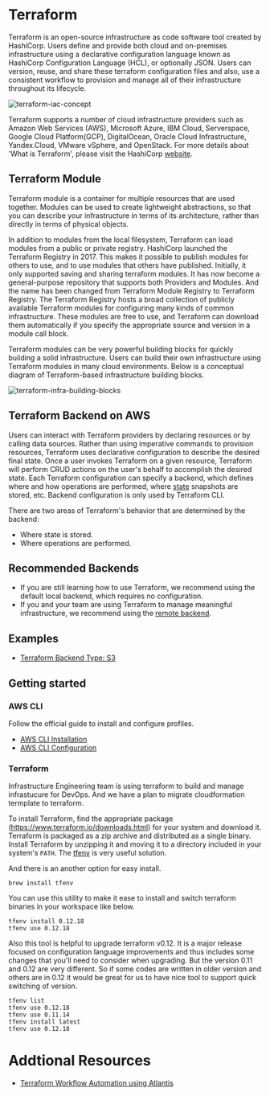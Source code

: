 # Terraform
Terraform is an open-source infrastructure as code software tool created by HashiCorp. Users define and provide both cloud and on-premises infrastructure using a declarative configuration language known as HashiCorp Configuration Language (HCL), or optionally JSON. Users can version, reuse, and share these terraform configuration files and also, use a consistent workflow to provision and manage all of their infrastructure throughout its lifecycle.

![terraform-iac-concept](../../images/terraform-iac-concept.png)

Terraform supports a number of cloud infrastructure providers such as Amazon Web Services (AWS), Microsoft Azure, IBM Cloud, Serverspace, Google Cloud Platform(GCP), DigitalOcean, Oracle Cloud Infrastructure, Yandex.Cloud, VMware vSphere, and OpenStack. For more details about 'What is Terraform', please visit the HashiCorp [website](https://www.terraform.io/intro#what-is-terraform).

## Terraform Module
Terraform module is a container for multiple resources that are used together. Modules can be used to create lightweight abstractions, so that you can describe your infrastructure in terms of its architecture, rather than directly in terms of physical objects.

In addition to modules from the local filesystem, Terraform can load modules from a public or private registry. HashiCorp launched the Terraform Registry in 2017. This makes it possible to publish modules for others to use, and to use modules that others have published. Initially, it only supported saving and sharing terraform modules. It has now become a general-purpose repository that supports both Providers and Modules. And the name has been changed from Terraform Module Registry to Terraform Registry. The Terraform Registry hosts a broad collection of publicly available Terraform modules for configuring many kinds of common infrastructure. These modules are free to use, and Terraform can download them automatically if you specify the appropriate source and version in a module call block.

Terraform modules can be very powerful building blocks for quickly building a solid infrastructure. Users can build their own infrastructure using Terraform modules in many cloud environments. Below is a conceptual diagram of Terraform-based infrastructure building blocks.

![terraform-infra-building-blocks](../../images/terraform-infra-building-blocks.png)

## Terraform Backend on AWS
Users can interact with Terraform providers by declaring resources or by calling data sources. Rather than using imperative commands to provision resources, Terraform uses declarative configuration to describe the desired final state. Once a user invokes Terraform on a given resource, Terraform will perform CRUD actions on the user's behalf to accomplish the desired state. Each Terraform configuration can specify a backend, which defines where and how operations are performed, where [state](https://www.terraform.io/docs/language/state/index.html) snapshots are stored, etc. Backend configuration is only used by Terraform CLI.

There are two areas of Terraform's behavior that are determined by the backend:
+ Where state is stored.
+ Where operations are performed.

## Recommended Backends
+ If you are still learning how to use Terraform, we recommend using the default local backend, which requires no configuration.
+ If you and your team are using Terraform to manage meaningful infrastructure, we recommend using the [remote backend](https://www.terraform.io/docs/language/settings/backends/remote.html).

## Examples
- [Terraform Backend Type: S3](https://github.com/Young-ook/terraform-aws-tfstate-backend/blob/main/examples/backend)

## Getting started
### AWS CLI
Follow the official guide to install and configure profiles.
- [AWS CLI Installation](https://docs.aws.amazon.com/cli/latest/userguide/cli-chap-install.html)
- [AWS CLI Configuration](https://docs.aws.amazon.com/cli/latest/userguide/cli-configure-profiles.html)

### Terraform
Infrastructure Engineering team is using terraform to build and manage infrastucure for DevOps. And we have a plan to migrate cloudformation termplate to terraform.

To install Terraform, find the appropriate package (https://www.terraform.io/downloads.html) for your system and download it. Terraform is packaged as a zip archive and distributed as a single binary. Install Terraform by unzipping it and moving it to a directory included in your system's `PATH`. The [tfenv](https://github.com/tfutils/tfenv) is very useful solution.

And there is an another option for easy install.
```
brew install tfenv
```
You can use this utility to make it ease to install and switch terraform binaries in your workspace like below.
```
tfenv install 0.12.18
tfenv use 0.12.18
```
Also this tool is helpful to upgrade terraform v0.12. It is a major release focused on configuration language improvements and thus includes some changes that you'll need to consider when upgrading. But the version 0.11 and 0.12 are very different. So if some codes are written in older version and others are in 0.12 it would be great for us to have nice tool to support quick switching of version.
```
tfenv list
tfenv use 0.12.18
tfenv use 0.11.14
tfenv install latest
tfenv use 0.12.18
```

# Addtional Resources
- [Terraform Workflow Automation using Atlantis](https://www.runatlantis.io/guide/#getting-started)
